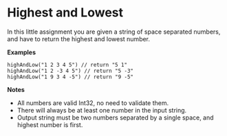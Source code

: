 # Highest and Lowest

In this little assignment you are given a string of space separated numbers, and have to return the highest and lowest number.

**Examples**
```
highAndLow("1 2 3 4 5") // return "5 1"
highAndLow("1 2 -3 4 5") // return "5 -3"
highAndLow("1 9 3 4 -5") // return "9 -5"

```

**Notes**
- All numbers are valid Int32, no need to validate them.
- There will always be at least one number in the input string.
- Output string must be two numbers separated by a single space, and highest number is first.


